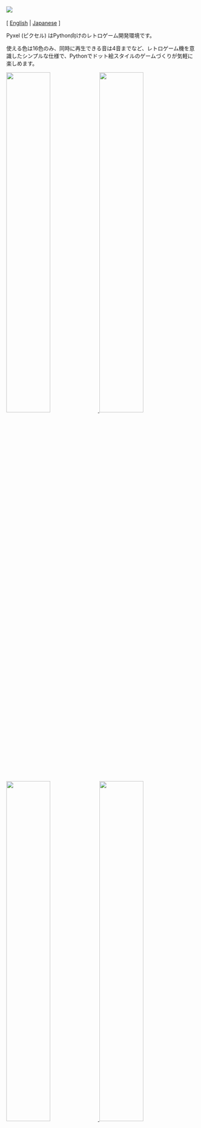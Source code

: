 # <img src="https://raw.githubusercontent.com/kitao/pyxel/master/pyxel/examples/assets/pyxel_logo_152x64.png">

[ [English](https://github.com/kitao/pyxel/blob/master/README.md) | [Japanese](https://github.com/kitao/pyxel/blob/master/README.ja.md) ]

Pyxel (ピクセル) はPython向けのレトロゲーム開発環境です。

使える色は16色のみ、同時に再生できる音は4音までなど、レトロゲーム機を意識したシンプルな仕様で、Pythonでドット絵スタイルのゲームづくりが気軽に楽しめます。

<a href="https://github.com/kitao/pyxel/blob/master/pyxel/examples/01_hello_pyxel.py" target="_blank">
<img src="https://raw.githubusercontent.com/kitao/pyxel/master/pyxel/examples/screenshots/01_hello_pyxel.gif" width="48%">
</a>

<a href="https://github.com/kitao/pyxel/blob/master/pyxel/examples/02_jump_game.py" target="_blank">
<img src="https://raw.githubusercontent.com/kitao/pyxel/master/pyxel/examples/screenshots/02_jump_game.gif" width="48%">
</a>

<a href="https://github.com/kitao/pyxel/blob/master/pyxel/examples/03_draw_api.py" target="_blank">
<img src="https://raw.githubusercontent.com/kitao/pyxel/master/pyxel/examples/screenshots/03_draw_api.gif" width="48%">
</a>

<a href="https://github.com/kitao/pyxel/blob/master/pyxel/examples/04_sound_api.py" target="_blank">
<img src="https://raw.githubusercontent.com/kitao/pyxel/master/pyxel/examples/screenshots/04_sound_api.gif" width="48%">
</a>

Pyxelのゲーム機の仕様やAPI、パレットなどは、
[PICO-8](https://www.lexaloffle.com/pico-8.php)や[TIC-80](https://tic.computer/)のデザインを参考にしています。

Pyxelはオープンソースで、無料で自由に使えます。Pyxelでレトロゲームづくりを始めましょう！

## 仕様

- Windows、Mac、Linux対応
- Python3によるコード記述
- 16色固定パレット
- 256x256サイズ、4画像バンク
- 4音同時再生、定義可能な64サウンドバンク
- キーボード、マウス、ジョイスティック (予定)
- 画像・サウンド編集ツール (予定)

## インストール方法

### Windows

[Python3](https://www.python.org/)をインストールした後に、以下の`pip`コマンドでPyxelをインストールします。

```sh
pip install pyxel
```

### Mac

[Python3](https://www.python.org/)と[glfw](http://www.glfw.org/)をインストールをした後に、`pip`コマンドでPyxelをインストールします。

[Homebrew](https://brew.sh/)を導入している環境では、以下のコマンドで必要なパッケージが一通りインストールできます。

```sh
brew install python3 glfw
pip3 install pyxel
```

### Linux

各ディストリビューションに適した方法で必要なパッケージをインストールします。

**Arch:**

```sh
pacman -S python python-pip glfw portaudio
pip install pyxel
```

**Debian:**

```sh
apt-get install python3 python3-pip glfw libportaudio2 libasound-dev
pip3 install pyxel
```

### サンプルのインストール

Pyxelインストール後に、以下のコマンドでカレントディレクトリにPyxelのサンプルコード一式をコピーできます。

```sh
install_pyxel_examples
```

## 使い方

### アプリケーションの作成方法

Pythonコード内でPyxelモジュールをインポートして、`init`関数でウィンドウサイズを指定した後に、`run`関数でPyxelアプリケーションを開始します。

```python
import pyxel

pyxel.init(160, 120)

def update():
    if pyxel.btnp(pyxel.KEY_Q):
        pyxel.quit()

def draw():
    pyxel.cls(0)
    pyxel.rect(10, 10, 20, 20, 11)

pyxel.run(update, draw)
```

`run`関数の引数にはフレーム更新処理を行う`update`関数と、描画処理を行う`draw`関数を指定します。

実際のアプリケーションでは、以下のようにクラスでPyxelの処理をラップするのがおすすめです。

```python
import pyxel

class App:
    def __init__(self):
        pyxel.init(160, 120)
        self.x = 0
        pyxel.run(self.update, self.draw)

    def update(self):
        self.x = (self.x + 1) % pyxel.width

    def draw(self):
        pyxel.cls(0)
        pyxel.rect(self.x, 0, self.x + 7, 7, 9)

App()
```

### 特殊操作

Pyxelアプリケーション実行中に、以下の特殊操作を行うことができます。

- `Alt(Option)+1`  
スクリーンショットをデスクトップに保存する
- `Alt(Option)+2`  
画面キャプチャ動画の録画開始時刻をリセットする
- `Alt(Option)+3`  
画面キャプチャ動画 (gif) をデスクトップに保存する (最大30秒)
- `Alt(Option)+0`  
パフォーマンスモニタ (fps、update時間、draw時間) の表示を切り替える
- `Alt(Option)+Enter`  
フルスクリーン表示を切り替える

### 画像の作成方法

Pyxel用の画像を作成するには以下の方法があります。

- `Image.set`関数で文字列のリストから作成する
- `Image.load`関数でPyxel向け配色のpngファイルを読み込む
- Pyxelエディタで作成する (開発中)

`Image.set`、`Image.load`の使い方はAPIリファレンスを参照してください。

Pyxelは[PICO-8](https://www.lexaloffle.com/pico-8.php)と同じパレットを使用しているため、Pyxel向け配色のpngファイルを作成する場合は、[Aseprite](https://www.aseprite.org/)をPICO-8パレット設定にして使用するのがおすすめです。

## APIリファレンス

### システム

- `width`, `height`  
画面の幅と高さ

- `frame_count`  
経過フレーム数

- `init(width, height, [caption], [scale], [palette], [fps], [border_width], [border_color])`  
Pyxelアプリを画面サイズ (`width`, `height`) で初期化する  
`caption`でウィンドウタイトル、`scale`で表示倍率、`palette`でパレット色、`fps`で動作フレームレート、`border_width`と`border_color`で画面外側のマージン幅と色を指定できる

- `run(update, draw)`  
Pyxelアプリを開始し、フレーム更新時に`update`関数、描画時に`draw`関数を呼ぶ

- `quit()`  
現在フレーム終了時にPyxelアプリを終了する

### 入力
- `mouse_x`, `mouse_y`  
現在のマウスカーソル座標

- `btn(key)`  
`key`が押されていたら`True`、押されていなければ`False`を返す ([キー定義一覧](https://github.com/kitao/pyxel/blob/master/pyxel/constants.py))

- `btnp(key, [hold], [period])`  
そのフレームに`key`が押されたら`True`、押されなければ`False`を返す。`hold`と`period`を指定すると、`hold`フレーム以上ボタンを押し続けた際に`period`フレーム間隔で`True`が返る

- `btnr(key)`  
そのフレームに`key`が離されたら`True`、離されなければ`False`を返す

### グラフィックス

- `image(img)`  
イメージバンク`img` (0-3) を操作する (イメージクラスを参照のこと)  
例：`pyxel.image(0).load(0, 0, 'title.png')`

- `clip(x1, y1, x2, y2)`  
画面の描画領域を (`x1`, `y1`)-(`x2`, `y2`) にする。`clip()`で描画領域をリセットする

- `pal(col1, col2)`  
描画時に色`col1`を`col2`に置き換える。`pal()`で初期状態にリセットする

- `cls(col)`  
画面を色`col`でクリアする

- `pix(x, y, col)`  
(`x`, `y`) に色`col`のピクセルを描画する

- `line(x1, y1, x2, y2, col)`  
色`col`の直線を (`x1`, `y1`)-(`x2`, `y2`) に描画する

- `rect(x1, y1, x2, y2, col)`  
色`col`の矩形を (`x1`, `y1`)-(`x2`, `y2`) に描画する

- `rectb(x1, y1, x2, y2, col)`  
色`col`の矩形の輪郭線を (`x1`, `y1`)-(`x2`, `y2`) に描画する

- `circ(x, y, r, col)`  
半径`r`、色`col`の円を (`x`, `y`) に描画する

- `circb(x, y, r, col)`  
半径`r`、色`col`の円の輪郭線を (`x`, `y`) に描画する

- `blt(x, y, img, sx, sy, w, h, [colkey])`  
イメージバンク`img` (0-3) の (`sx`, `sy`) からサイズ (`w`, `h`) の領域を (`x`, `y`) にコピーする。`w`、`h`それぞれに負の値を設定すると水平、垂直方向に反転する。`colkey`に色を指定すると透明色として扱われる

- `text(x, y, s, col)`  
色`col`の文字列`s`を (`x`, `y`) に描画する

### オーディオ

- `sound(snd)`  
サウンドバンク`snd` (0-63) を操作する (サウンドクラスを参照のこと)  
例：`pyxel.sound(0).speed = 60`

- `play(ch, snd, loop=False)`  
チャンネル`ch` (0-3) でサウンドバンク`snd` (0-63) を再生する。`snd`がリストの場合順に再生する

- `stop(ch)`  
チャンネル`ch` (0-3) の再生を停止する

### イメージクラス

- `width`, `height`  
イメージの幅と高さ

- `data`  
イメージのデータ (NumPy配列)

- `set(x, y, data)`  
(`x`, `y`) に文字列のリストでイメージを設定する   
例：`pyxel.image(0).set(10, 10, ['1234', '5678', '9abc', 'defg'])`

- `load(x, y, filename)`  
(`x`, `y`) にpngファイルを読み込む

- `copy(x, y, img, sx, sy, width, height)`  
イメージバンク`img` (0-3) の (`sx`, `sy`) からサイズ (`width`, `height`) の領域を (`x`, `y`) にコピーする

### サウンドクラス

- `note`  
音程 (0-127) のリスト (33 = 'A2' = 440Hz)

- `tone`  
音色 (0:Triagnle / 1:Square / 2:Pulse / 3:Noise) のリスト

- `volume`  
音量 (0-7) のリスト

- `effect`  
エフェクト (0:None / 1:Slide / 2:Vibrato / 3:FadeOut) のリスト

- `speed`  
1音の長さ (120 = 1音1秒)

- `set(note, tone, volume, effect, speed)`  
文字列で音程、音色、音量、エフェクトを設定する。音色、音量、エフェクトの長さが音程より短い場合は、先頭から繰り返される

- `set_note(note)`  
'CDEFGAB'+'#-'+'0123'または'R'の文字列で音程を設定する。大文字と小文字を区別せず、空白は無視される  
例：`pyxel.sound(0).set_note('G2B-2D3R RF3F3F3')`

- `set_tone(tone)`  
'TSPN'の文字列で音色を設定する。大文字と小文字を区別せず、空白は無視される  
例：`pyxel.sound(0).set_tone('TTSS PPPN')`

- `set_volume(volume)`  
'01234567'の文字列で音量を設定する。大文字と小文字を区別せず、空白は無視される  
例：`pyxel.sound(0).set_volume('7777 7531')`

- `set_effect(effect)`  
'NSVF'の文字列でエフェクトを設定する。大文字と小文字を区別せず、空白は無視される  
例：`pyxel.sound(0).set_effect('NFNF NVVS')`

## ライセンス

Pyxelは[MITライセンス](http://en.wikipedia.org/wiki/MIT_License)です。ソースコードやライセンス表示用のファイル等で、[著作権とライセンス全文](https://raw.githubusercontent.com/kitao/pyxel/master/LICENSE)の表示を行えば、自由に販売や配布をすることができます。